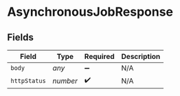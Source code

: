 # AsynchronousJobResponse


## Fields

| Field              | Type               | Required           | Description        |
| ------------------ | ------------------ | ------------------ | ------------------ |
| `body`             | *any*              | :heavy_minus_sign: | N/A                |
| `httpStatus`       | *number*           | :heavy_check_mark: | N/A                |